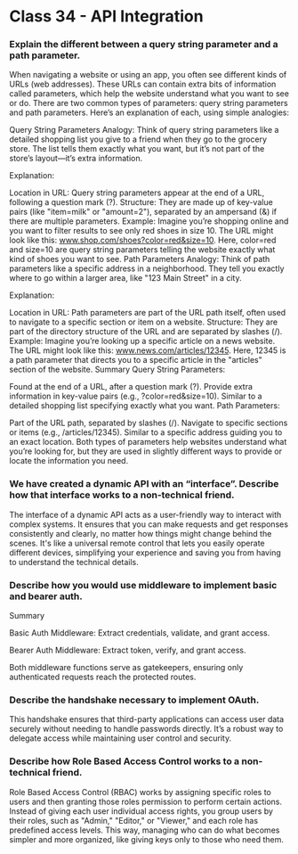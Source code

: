 # Class 34 - API Integration

### Explain the different between a query string parameter and a path parameter.
When navigating a website or using an app, you often see different kinds of URLs (web addresses). These URLs can contain extra bits of information called parameters, which help the website understand what you want to see or do. There are two common types of parameters: query string parameters and path parameters. Here’s an explanation of each, using simple analogies:

Query String Parameters
Analogy: Think of query string parameters like a detailed shopping list you give to a friend when they go to the grocery store. The list tells them exactly what you want, but it’s not part of the store’s layout—it’s extra information.

Explanation:

Location in URL: Query string parameters appear at the end of a URL, following a question mark (?).
Structure: They are made up of key-value pairs (like "item=milk" or "amount=2"), separated by an ampersand (&) if there are multiple parameters.
Example: Imagine you’re shopping online and you want to filter results to see only red shoes in size 10. The URL might look like this: www.shop.com/shoes?color=red&size=10. Here, color=red and size=10 are query string parameters telling the website exactly what kind of shoes you want to see.
Path Parameters
Analogy: Think of path parameters like a specific address in a neighborhood. They tell you exactly where to go within a larger area, like "123 Main Street" in a city.

Explanation:

Location in URL: Path parameters are part of the URL path itself, often used to navigate to a specific section or item on a website.
Structure: They are part of the directory structure of the URL and are separated by slashes (/).
Example: Imagine you’re looking up a specific article on a news website. The URL might look like this: www.news.com/articles/12345. Here, 12345 is a path parameter that directs you to a specific article in the "articles" section of the website.
Summary
Query String Parameters:

Found at the end of a URL, after a question mark (?).
Provide extra information in key-value pairs (e.g., ?color=red&size=10).
Similar to a detailed shopping list specifying exactly what you want.
Path Parameters:

Part of the URL path, separated by slashes (/).
Navigate to specific sections or items (e.g., /articles/12345).
Similar to a specific address guiding you to an exact location.
Both types of parameters help websites understand what you’re looking for, but they are used in slightly different ways to provide or locate the information you need.

### We have created a dynamic API with an “interface”. Describe how that interface works to a non-technical friend.
The interface of a dynamic API acts as a user-friendly way to interact with complex systems. It ensures that you can make requests and get responses consistently and clearly, no matter how things might change behind the scenes. It's like a universal remote control that lets you easily operate different devices, simplifying your experience and saving you from having to understand the technical details.

### Describe how you would use middleware to implement basic and bearer auth.
Summary

Basic Auth Middleware: Extract credentials, validate, and grant access.

Bearer Auth Middleware: Extract token, verify, and grant access.

Both middleware functions serve as gatekeepers, ensuring only authenticated requests reach the protected routes.

### Describe the handshake necessary to implement OAuth.
This handshake ensures that third-party applications can access user data securely without needing to handle passwords directly. It’s a robust way to delegate access while maintaining user control and security.

### Describe how Role Based Access Control works to a non-technical friend.
Role Based Access Control (RBAC) works by assigning specific roles to users and then granting those roles permission to perform certain actions. Instead of giving each user individual access rights, you group users by their roles, such as "Admin," "Editor," or "Viewer," and each role has predefined access levels. This way, managing who can do what becomes simpler and more organized, like giving keys only to those who need them.



